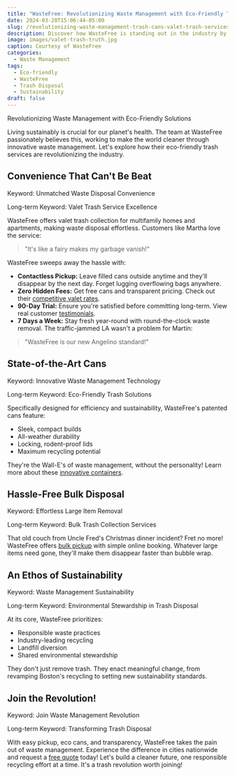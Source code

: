 ```yaml
---
title: "WasteFree: Revolutionizing Waste Management with Eco-Friendly Trash Cans and Unparalleled Valet Trash Services"
date: 2024-03-20T15:06:44-05:00
slug: /revolutionizing-waste-management-trash-cans-valet-trash-services/
description: Discover how WasteFree is standing out in the industry by offering competitive valet trash pricing, innovative waste management practices, and free eco-friendly trash cans. Explore the convenience of doorstep trash pickup, flexible scheduling, and responsive customer support with a 90-day risk-free trial. Contact us for large or bulky item disposal.
image: images/valet-trash-truth.jpg
caption: Courtesy of WasteFree
categories:
  - Waste Management
tags:
  - Eco-friendly
  - WasteFree
  - Trash Disposal
  - Sustainability
draft: false
---
```


Revolutionizing Waste Management with Eco-Friendly Solutions

Living sustainably is crucial for our planet's health. The team at WasteFree passionately believes this, working to make the world cleaner through innovative waste management. Let's explore how their eco-friendly trash services are revolutionizing the industry.

## Convenience That Can't Be Beat

Keyword: Unmatched Waste Disposal Convenience

Long-term Keyword: Valet Trash Service Excellence

WasteFree offers valet trash collection for multifamily homes and apartments, making waste disposal effortless. Customers like Martha love the service:
> "It's like a fairy makes my garbage vanish!"

WasteFree sweeps away the hassle with:
- **Contactless Pickup:** Leave filled cans outside anytime and they'll disappear by the next day. Forget lugging overflowing bags anywhere.
- **Zero Hidden Fees:** Get free cans and transparent pricing. Check out their [competitive valet rates](https://www.wastefree.com/service/packages).
- **90-Day Trial:** Ensure you're satisfied before committing long-term. View real customer [testimonials](https://www.wastefree.com/service/testimonials).
- **7 Days a Week:** Stay fresh year-round with round-the-clock waste removal. The traffic-jammed LA wasn't a problem for Martin:
>"WasteFree is our new Angelino standard!"

## State-of-the-Art Cans

Keyword: Innovative Waste Management Technology

Long-term Keyword: Eco-Friendly Trash Solutions

Specifically designed for efficiency and sustainability, WasteFree's patented cans feature:
- Sleek, compact builds
- All-weather durability
- Locking, rodent-proof lids
- Maximum recycling potential

They're the Wall-E's of waste management, without the personality! Learn more about these [innovative containers](https://www.wastefree.com/post/exploring-waste-management-trash-services-a-closer-look).

## Hassle-Free Bulk Disposal

Keyword: Effortless Large Item Removal

Long-term Keyword: Bulk Trash Collection Services

That old couch from Uncle Fred's Christmas dinner incident? Fret no more! WasteFree offers [bulk pickup](https://www.wastefree.com/services/bulk-trash) with simple online booking. Whatever large items need gone, they'll make them disappear faster than bubble wrap.

## An Ethos of Sustainability

Keyword: Waste Management Sustainability

Long-term Keyword: Environmental Stewardship in Trash Disposal

At its core, WasteFree prioritizes:
- Responsible waste practices
- Industry-leading recycling
- Landfill diversion
- Shared environmental stewardship

They don't just remove trash. They enact meaningful change, from revamping Boston's recycling to setting new sustainability standards.

## Join the Revolution!

Keyword: Join Waste Management Revolution

Long-term Keyword: Transforming Trash Disposal

With easy pickup, eco cans, and transparency, WasteFree takes the pain out of waste management. Experience the difference in cities nationwide and request a [free quote](https://www.wastefree.com/service/request-a-quote) today! Let's build a cleaner future, one responsible recycling effort at a time. It's a trash revolution worth joining!
